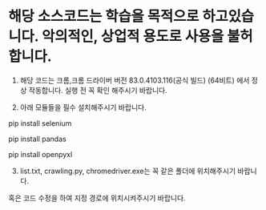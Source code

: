 # 해당 소스코드는 학습을 목적으로 하고있습니다. 악의적인, 상업적 용도로 사용을 불허합니다.

1. 해당 코드는 크롬,크롬 드라이버 버전 83.0.4103.116(공식 빌드) (64비트) 에서 정상 작동합니다. 실행 전 꼭 확인 해주시기 바랍니다.

2. 아래 모듈들을 필수 설치해주시기 바랍니다.


  pip install selenium
  
  pip install pandas
  
  pip install openpyxl
  
3. list.txt, crawling.py, chromedriver.exe는 꼭 같은 폴더에 위치해주시기 바랍니다. 


혹은 코드 수정을 하여 지정 경로에 위치시켜주시기 바랍니다.

